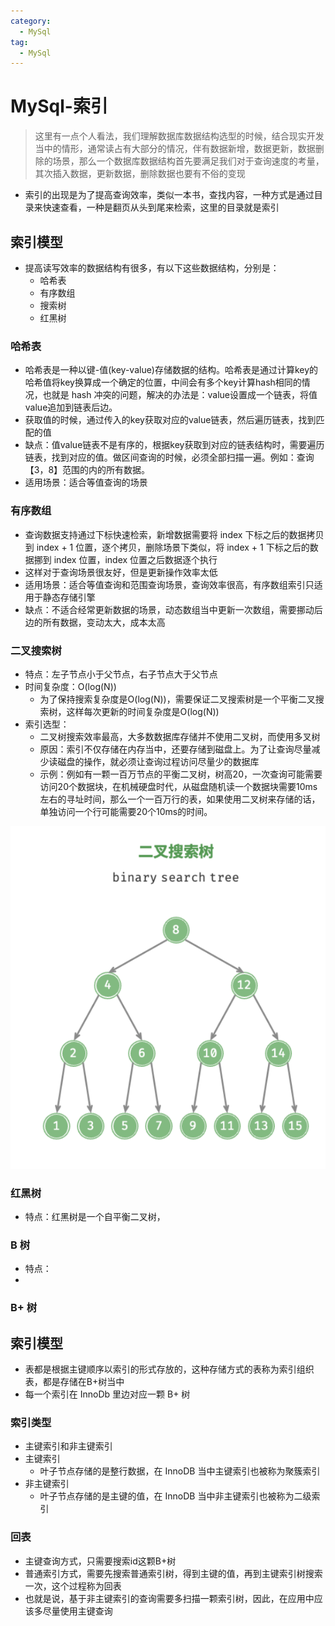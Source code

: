 ```yaml
---
category:
  - MySql
tag:
  - MySql
---
```

# MySql-索引

> 这里有一点个人看法，我们理解数据库数据结构选型的时候，结合现实开发当中的情形，通常读占有大部分的情况，伴有数据新增，数据更新，数据删除的场景，那么一个数据库数据结构首先要满足我们对于查询速度的考量，其次插入数据，更新数据，删除数据也要有不俗的变现

- 索引的出现是为了提高查询效率，类似一本书，查找内容，一种方式是通过目录来快速查看，一种是翻页从头到尾来检索，这里的目录就是索引

## 索引模型

- 提高读写效率的数据结构有很多，有以下这些数据结构，分别是：
  - 哈希表
  - 有序数组
  - 搜索树
  - 红黑树

### 哈希表

- 哈希表是一种以键-值(key-value)存储数据的结构。哈希表是通过计算key的哈希值将key换算成一个确定的位置，中间会有多个key计算hash相同的情况，也就是 hash 冲突的问题，解决的办法是：value设置成一个链表，将值value追加到链表后边。
- 获取值的时候，通过传入的key获取对应的value链表，然后遍历链表，找到匹配的值
- 缺点：值value链表不是有序的，根据key获取到对应的链表结构时，需要遍历链表，找到对应的值。做区间查询的时候，必须全部扫描一遍。例如：查询【3，8】范围的内的所有数据。
- 适用场景：适合等值查询的场景

### 有序数组
- 查询数据支持通过下标快速检索，新增数据需要将 index 下标之后的数据拷贝到 index + 1 位置，逐个拷贝，删除场景下类似，将 index + 1 下标之后的数据挪到 index 位置，index 位置之后数据逐个执行
- 这样对于查询场景很友好，但是更新操作效率太低
- 适用场景：适合等值查询和范围查询场景，查询效率很高，有序数组索引只适用于静态存储引擎
- 缺点：不适合经常更新数据的场景，动态数组当中更新一次数组，需要挪动后边的所有数据，变动太大，成本太高

### 二叉搜索树

- 特点：左子节点小于父节点，右子节点大于父节点
- 时间复杂度：O(log(N))
  - 为了保持搜索复杂度是O(log(N))，需要保证二叉搜索树是一个平衡二叉搜索树，这样每次更新的时间复杂度是O(log(N))
- 索引选型：
  - 二叉树搜索效率最高，大多数数据库存储并不使用二叉树，而使用多叉树
  - 原因：索引不仅存储在内存当中，还要存储到磁盘上。为了让查询尽量减少读磁盘的操作，就必须让查询过程访问尽量少的数据库
  - 示例：例如有一颗一百万节点的平衡二叉树，树高20，一次查询可能需要访问20个数据块，在机械硬盘时代，从磁盘随机读一个数据块需要10ms左右的寻址时间，那么一个一百万行的表，如果使用二叉树来存储的话，单独访问一个行可能需要20个10ms的时间。

![image-20231022183318951](./images/image-20231022183318951.png)

### 红黑树

- 特点：红黑树是一个自平衡二叉树，



### B 树

- 特点：
- 

### B+ 树



## 索引模型

- 表都是根据主键顺序以索引的形式存放的，这种存储方式的表称为索引组织表，都是存储在B+树当中
- 每一个索引在 InnoDb 里边对应一颗 B+ 树

### 索引类型

- 主键索引和非主键索引
- 主键索引
  - 叶子节点存储的是整行数据，在 InnoDB 当中主键索引也被称为聚簇索引
- 非主键索引
  - 叶子节点存储的是主键的值，在 InnoDB 当中非主键索引也被称为二级索引

### 回表

- 主键查询方式，只需要搜索id这颗B+树
- 普通索引方式，需要先搜索普通索引树，得到主键的值，再到主键索引树搜索一次，这个过程称为回表
- 也就是说，基于非主键索引的查询需要多扫描一颗索引树，因此，在应用中应该多尽量使用主键查询